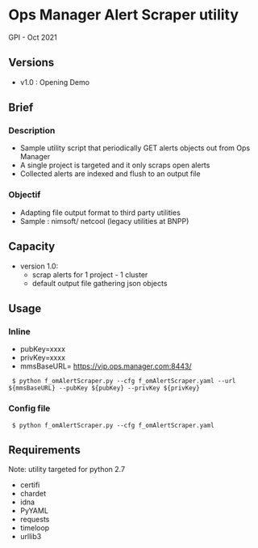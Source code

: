 # Ops Manager Alert Scraper utility
GPI - Oct 2021

## Versions
- v1.0 : Opening Demo

## Brief
### Description
- Sample utility script that periodically GET alerts objects out from Ops Manager
- A single project is targeted and it only scraps open alerts
- Collected alerts are indexed and flush to an output file

### Objectif
- Adapting file output format to third party utilities
- Sample : nimsoft/ netcool (legacy utilities at BNPP)

## Capacity
- version 1.0: 
  - scrap alerts for 1 project - 1 cluster 
  - default output file gathering json objects
  
## Usage
### Inline 
- pubKey=xxxx
- privKey=xxxx
- mmsBaseURL= https://vip.ops.manager.com:8443/

```shell
 $ python f_omAlertScraper.py --cfg f_omAlertScraper.yaml --url ${mmsBaseURL} --pubKey ${pubKey} --privKey ${privKey}
```

### Config file
```shell
 $ python f_omAlertScraper.py --cfg f_omAlertScraper.yaml
```

## Requirements
Note: utility targeted for python 2.7
- certifi
- chardet
- idna
- PyYAML 
- requests
- timeloop
- urllib3